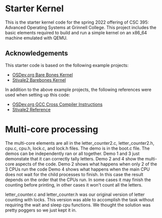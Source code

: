 # Starter Kernel

This is the starter kernel code for the spring 2022 offering of CSC 395: Advanced Operating Systems at Grinnell College. This project includes the basic elements required to build and run a simple kernel on an x86_64 machine emulated with QEMU.

## Acknowledgements

This starter code is based on the following example projects:

- [OSDev.org Bare Bones Kernel](https://wiki.osdev.org/Bare_bones)
- [Stivale2 Barebones Kernel](https://github.com/stivale/stivale2-barebones)

In addition to the above example projects, the following references were used when setting up this code:

- [OSDev.org GCC Cross Compiler Instructions](https://wiki.osdev.org/GCC_Cross-Compiler)
- [Stivale2 Reference](https://github.com/stivale/stivale/blob/master/STIVALE2.md)

# Multi-core processing

The multi-core elements are all in the letter_counter2.c, letter_counter2.h, cpu.c, cpu.h, lock.c, and lock.h files.
The demo is in the boot.c file. The demos can be independently ran or all together.
Demo 1 and 3 just demonstate that it can correctly tally letters.
Demo 2 and 4 show the multi-core aspects of the code. Demo 2 shows what happens when only 2 of the 3 CPUs run the code
Demo 4 shows what happens when the main CPU does not wait for the child processes to finish. In this case the result depends
on the order that the CPUs run. In some cases it may finish the counting before printing, in other cases it won't count all the letters.

letter_counter.c and letter_counter.h was our original version of letter counting with locks. This version was able to accomplish
the task without requiring the wait and sleep cpu functions. We thought the solution was pretty poggers so we just kept it in.
